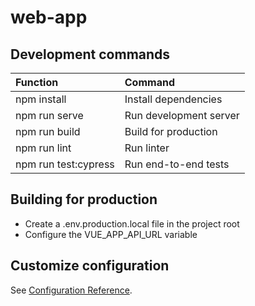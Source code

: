 # web-app

## Development commands
| Function          | Command                |
| :---------------- | :--------------------- |
| npm install       | Install dependencies   |
| npm run serve     | Run development server |
| npm run build     | Build for production   |
| npm run lint      | Run linter             |
| npm run test:cypress  | Run end-to-end tests   |

## Building for production
- Create a .env.production.local file in the project root
- Configure the VUE_APP_API_URL variable

## Customize configuration
See [Configuration Reference](https://cli.vuejs.org/config/).
